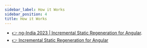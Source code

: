 ```yaml
---
sidebar_label: How it Works
sidebar_position: 4
title: How it Works
---
```


- [👉 ng-India 2023 | Incremental Static Regeneration for Angular](https://www.youtube.com/embed/gIqyTp36NJ0).
- [👉 Incremental Static Regeneration for Angular](https://itnext.io/incremental-static-regeneration-for-angular-42b0a8440e53)
